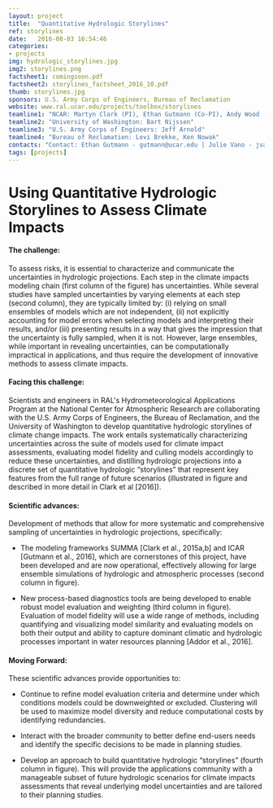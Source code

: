 ```yaml
---
layout: project
title:  "Quantitative Hydrologic Storylines"
ref: storylines
date:   2016-08-03 16:54:46
categories:
- projects
img: hydrologic_storylines.jpg
img2: storylines.png
factsheet1: comingsoon.pdf
factsheet2: storylines_factsheet_2016_10.pdf
thumb: storylines.jpg
sponsors: U.S. Army Corps of Engineers, Bureau of Reclamation
website: www.ral.ucar.edu/projects/toolbox/storylines
teamline1: "NCAR: Martyn Clark (PI), Ethan Gutmann (Co-PI), Andy Wood (Co-PI), Nans Addor, Naoki Mizukami, Andrew Newman, Joe Hamman, Julie Vano"
teamline2: "University of Washington: Bart Nijssen"
teamline3: "U.S. Army Corps of Engineers: Jeff Arnold"
teamline4: "Bureau of Reclamation: Levi Brekke, Ken Nowak"
contacts: "Contact: Ethan Gutmann - gutmann@ucar.edu | Julie Vano - jvano@ucar.edu"
tags: [projects]
---
```


# Using Quantitative Hydrologic Storylines to Assess Climate Impacts 

#### **The challenge:** 

To assess risks, it is essential to characterize and communicate the uncertainties in hydrologic projections. Each step in the climate impacts modeling chain (first column of the figure) has uncertainties. While several studies have sampled uncertainties by varying elements at each step (second column), they are typically limited by: (i) relying on small ensembles of models which are not independent, (ii) not explicitly accounting for model errors when selecting models and interpreting their results, and/or (iii) presenting results in a way that gives the impression that the uncertainty is fully sampled, when it is not. However, large ensembles, while important in revealing uncertainties, can be computationally impractical in applications, and thus require the development of innovative methods to assess climate impacts.

#### **Facing this challenge:**

Scientists and engineers in RAL's Hydrometeorological Applications Program at the National Center for Atmospheric Research are collaborating with the U.S. Army Corps of Engineers, the Bureau of Reclamation, and the University of Washington to develop quantitative hydrologic storylines of climate change impacts. The work entails systematically characterizing uncertainties across the suite of models used for climate impact assessments, evaluating model fidelity and culling models accordingly to reduce these uncertainties, and distilling hydrologic projections into a discrete set of quantitative hydrologic “storylines” that represent key features from the full range of future scenarios (illustrated in figure and described in more detail in Clark et al [2016]).

#### **Scientific advances:**

Development of methods that allow for more systematic and comprehensive sampling of uncertainties in hydrologic projections, specifically:

*   The modeling frameworks SUMMA [Clark et al., 2015a,b] and ICAR [Gutmann et al., 2016], which are cornerstones of this project, have been developed and are now operational, effectively allowing for large ensemble simulations of hydrologic and atmospheric processes (second column in figure).

*   New process-based diagnostics tools are being developed to enable robust model evaluation and weighting (third column in figure). Evaluation of model fidelity will use a wide range of methods, including quantifying and visualizing model similarity and evaluating models on both their output and ability to capture dominant climatic and hydrologic processes important in water resources planning [Addor et al., 2016].


#### **Moving Forward:** 

These scientific advances provide opportunities to:

*   Continue to refine model evaluation criteria and determine under which conditions models could be downweighted or excluded. Clustering will be used to maximize model diversity and reduce computational costs by identifying redundancies.

*   Interact with the broader community to better define end-users needs and identify the specific decisions to be made in planning studies.

*   Develop an approach to build quantitative hydrologic “storylines” (fourth column in figure). This will provide the applications community with a manageable subset of future hydrologic scenarios for climate impacts assessments that reveal underlying model uncertainties and are tailored to their planning studies.
